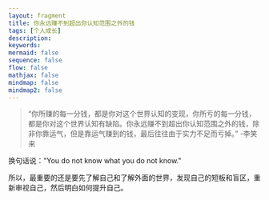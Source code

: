 ```yaml
---
layout: fragment
title: 你永远赚不到超出你认知范围之外的钱
tags: [个人成长]
description: 
keywords: 
mermaid: false
sequence: false
flow: false
mathjax: false
mindmap: false
mindmap2: false
---
```



> “你所赚的每一分钱，都是你对这个世界认知的变现，你所亏的每一分钱，都是你对这个世界认知有缺陷。你永远赚不到超出你认知范围之外的钱，除非你靠运气，但是靠运气赚到的钱，最后往往由于实力不足而亏掉。” -李笑来

换句话说："You do not know what you do not know."

所以，最重要的还是要先了解自己和了解外面的世界，发现自己的短板和盲区，重新审视自己，然后明白如何提升自己。

